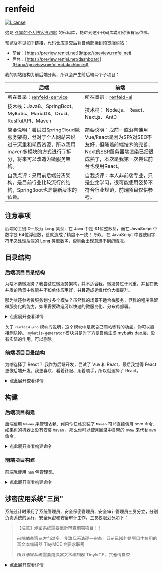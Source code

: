 # renfeid

[![License](https://img.shields.io/github/license/renfei/renfeid)](https://github.com/renfei/renfeid/blob/master/LICENSE)

这是 [任霏的个人博客与网站](https://www.renfei.net) 的代码库，能进到这个代码库说明你很有品位嘛。

预览版本见如下链接，代码仓库提交后将自动部署到预览版网站：

* 前台：[https://preview.renfei.net](https://preview.renfei.net)
* 后台：[https://preview.renfei.net/dashboard](https://preview.renfei.net/dashboard)

我的网站结构为前后端分离，所以会产生前后端两个子项目：

| 后端                                                                             | 前端                                                                                       |
|--------------------------------------------------------------------------------|------------------------------------------------------------------------------------------|
| 所在目录：[renfeid-service](./renfeid-service)                                      | 所在目录：[renfeid-ui](./renfeid-ui)                                                          |
| 技术栈：Java8、SpringBoot、MyBatis、MariaDB、Druid、RestfulAPI、Maven                    | 技术栈： Node.js、 React、 Next.js、AntD                                                        |
| 简要说明：尝试过SpringCloud微服务架构，但对于个人网站来说过于沉重和耗费资源，所以我用maven多模块的方式进行了拆分，将来可以改造为微服务架构。 | 简要说明：之前一直没有使用Vue/React是因为SPA对SEO不友好，但随着前端技术的完善，Next的SSR服务器端渲染已经很成熟了，本次是我第一次尝试前台也使用React。 |
| 自我点评：采用前后端分离架构，是目前行业比较流行的结构，SpringBoot也是最新版本的依赖。                               | 自我点评：本人非前端专业，只是业余学习，很可能使用姿势不符合行业规范，前端项目仅供参考。                                             |

## 注意事项

后端的主键ID一般为 Long 类型，在 Java 中是 64位整数型，而在 JavaScript 中数字是 64位浮点数，这就造成了精度不一致！
所以，在 JavaScript 中要使用字符串来处理后端的 Long 类型数字，否则会出现意想不到的情况。

## 目录结构

### 后端项目目录结构

为啥不选微服务？我尝试过微服务架构，并不适合我，微服务过于沉重，并且在低并发的场景中性能并不如单体应用好，并且造成运维代价大幅提升。

那为啥还参考微服务划分多个模块？虽然我的场景不适合微服务，但我的程序保留微服务化的能力，如果需要改造可以快速的微服务化、分布式部署。

<details>
<summary>点此展开查看详情</summary>

| 工程名                                  | 描述                      |
|--------------------------------------|-------------------------|
| + renfeid-bpm                        | 流程引擎服务（待开发）             |
| + renfeid-cms                        | 内容管理服务（CMS）             |
| &nbsp;&nbsp; - renfeid-cms-api       | 内容管理服务接口                |
| &nbsp;&nbsp; - renfeid-cms-service   | 内容管理服务实现                |
| + renfeid-common                     | 通用模块                    |
| &nbsp;&nbsp; - renfeid-common-api    | 全局通用的接口与对象              |
| &nbsp;&nbsp; - renfeid-common-bom    | 全局统一制品清单                |
| &nbsp;&nbsp; - renfeid-common-core   | 核心服务                    |
| &nbsp;&nbsp; - renfeid-common-leaf   | 分布式发号器雪花算法（美团实现）        |
| &nbsp;&nbsp; - renfeid-common-search | 搜索引擎服务（ElasticSearch实现） |
| + renfeid-pro                        | 私有功能仅供参考                |
| &nbsp;&nbsp; - renfeid-pro-discuz    | 与Discuz的集成              |
| &nbsp;&nbsp; - renfeid-pro-wechat    | 与微信公众号的集成               |
| &nbsp;&nbsp; - 其他（工具箱、微博、相册等）        | 闭源管理                    |
| + renfeid-server                     | 服务入口（类似微服务的网关）          |
| + renfeid-uaa                        | 用户认证与鉴权                 |
| &nbsp;&nbsp; - renfeid-uaa-api       | UAA暴露的接口                |
| &nbsp;&nbsp; - renfeid-uaa-service   | UAA服务实现                 |
| + mybatis-generator                  | mybatis dao层生成          |

</details>

关于 ```renfeid-pro``` 模块的说明，这个模块中是我自己网站特有的功能，你可以直接删除掉。 ```mybatis-generator```
模块只是为了方便自动生成 mybatis
dao层，没有实际的作用，可以删除。

### 前端项目目录结构

为啥选择了 React？ 我作为后端开发，尝试了 Vue 和 React，最后我觉得 React 更像后端开发，我更喜欢、看着舒服、用着顺手，所以就选择了
React。

<details>
<summary>点此展开查看详情</summary>

| 工程名                                   | 描述    |
|---------------------------------------|-------|
| + components                          | 组件目录  |
| &nbsp;&nbsp; + layout                 | 前台布局  |
| &nbsp;&nbsp;&nbsp;&nbsp; - dashboard  | 后台布局  |
| + pages                               | 页面    |
| &nbsp;&nbsp; - api                    | API接口 |
| &nbsp;&nbsp; - 其他                     | 页面实现  |
| + public                              | 静态文件  |
| + services                            | 服务    |
| + styles                              | 样式    |
| + utils                               | 工具    |

</details>

## 构建

### 后端项目构建

后端使用 ```Maven``` 来管理依赖，如果你已经安装了 ```Maven``` 可以直接使用 mvn 命令，如果你的机器上没有安装  ```Maven```
，那么你可以使用目录中自带的 ```mvnw```
来代替 ```mvn``` 命令。

<details>
<summary>点此展开查看构建命令</summary>

首先，进入后端端项目的 ```renfeidboot``` 目录里执行下面的命令：

```bash
# 清除缓存
mvn clean

# 编译项目
mvn compile

# 执行单元测试
mvn test

# 项目打包
mvn package
```

</details>

### 前端项目构建

前端我使用 ```npm``` 包管理器。

<details>
<summary>点此展开查看构建命令</summary>

首先，进入前端项目的 ```renfeid-ui``` 目录里执行下面的命令：

```bash
# install dependencies
$ npm install

# serve with hot reload at localhost:3000
$ npm run dev

# build for production and launch server
$ npm run build
$ npm run start
```

</details>

## 涉密应用系统"三员"

系统设计时采用了系统管理员、安全保密管理员、安全审计管理员三员分立，分别负责系统的运行、安全保密和安全审计工作。三员权限划分如下：

> 【注意】涉密系统需要重新审查前端项目！！
>
> 前端依赖第三方包过多，导致我无法逐一审查，目前已知的是项目中使用的富文本编辑器 TinyMCE 会要求联网
>
> 所以涉密系统需要更换富文本编辑器 TinyMCE，其他请自查

<details>
<summary>点此展开查看详情</summary>

### 系统管理员

* 负责系统的日常运行维护工作
* 负责系统用户创建、用户删除

### 安全保密管理员

* 负责系统的日常安全保密管理工作
* 负责系统用户修改、用户密码重置、用户停启
* 负责系统用户的角色分配、角色的功能资源分配
* 负责管理与审查系统用户及安全审计管理员的操作日志

### 安全审计管理员

* 负责对系统管理员和安全保密管理员的日常操作行为进行审计跟踪分析和监督检查
* 审计管理员禁止访问管理平台安装的系统文件和直接访问数据库
* 禁止执行其它项目管理平台管理工作

</details>
